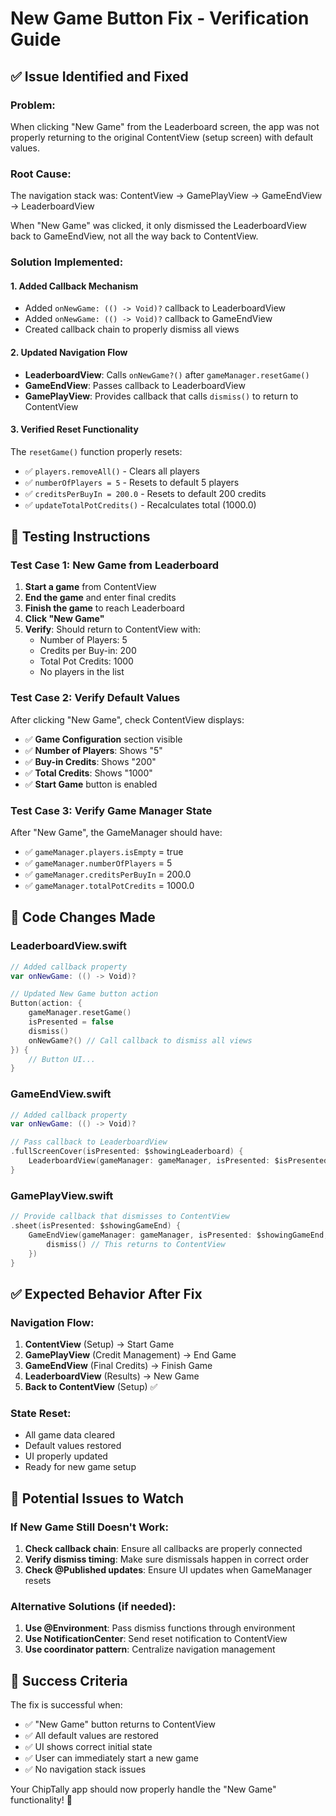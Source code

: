 # New Game Button Fix - Verification Guide

## ✅ Issue Identified and Fixed

### **Problem**:
When clicking "New Game" from the Leaderboard screen, the app was not properly returning to the original ContentView (setup screen) with default values.

### **Root Cause**:
The navigation stack was: ContentView → GamePlayView → GameEndView → LeaderboardView

When "New Game" was clicked, it only dismissed the LeaderboardView back to GameEndView, not all the way back to ContentView.

### **Solution Implemented**:

#### 1. **Added Callback Mechanism**
- Added `onNewGame: (() -> Void)?` callback to LeaderboardView
- Added `onNewGame: (() -> Void)?` callback to GameEndView
- Created callback chain to properly dismiss all views

#### 2. **Updated Navigation Flow**
- **LeaderboardView**: Calls `onNewGame?()` after `gameManager.resetGame()`
- **GameEndView**: Passes callback to LeaderboardView
- **GamePlayView**: Provides callback that calls `dismiss()` to return to ContentView

#### 3. **Verified Reset Functionality**
The `resetGame()` function properly resets:
- ✅ `players.removeAll()` - Clears all players
- ✅ `numberOfPlayers = 5` - Resets to default 5 players
- ✅ `creditsPerBuyIn = 200.0` - Resets to default 200 credits
- ✅ `updateTotalPotCredits()` - Recalculates total (1000.0)

## 🧪 Testing Instructions

### **Test Case 1: New Game from Leaderboard**
1. **Start a game** from ContentView
2. **End the game** and enter final credits
3. **Finish the game** to reach Leaderboard
4. **Click "New Game"**
5. **Verify**: Should return to ContentView with:
   - Number of Players: 5
   - Credits per Buy-in: 200
   - Total Pot Credits: 1000
   - No players in the list

### **Test Case 2: Verify Default Values**
After clicking "New Game", check ContentView displays:
- ✅ **Game Configuration** section visible
- ✅ **Number of Players**: Shows "5"
- ✅ **Buy-in Credits**: Shows "200"
- ✅ **Total Credits**: Shows "1000"
- ✅ **Start Game** button is enabled

### **Test Case 3: Verify Game Manager State**
After "New Game", the GameManager should have:
- ✅ `gameManager.players.isEmpty` = true
- ✅ `gameManager.numberOfPlayers` = 5
- ✅ `gameManager.creditsPerBuyIn` = 200.0
- ✅ `gameManager.totalPotCredits` = 1000.0

## 🔧 Code Changes Made

### **LeaderboardView.swift**
```swift
// Added callback property
var onNewGame: (() -> Void)?

// Updated New Game button action
Button(action: {
    gameManager.resetGame()
    isPresented = false
    dismiss()
    onNewGame?() // Call callback to dismiss all views
}) {
    // Button UI...
}
```

### **GameEndView.swift**
```swift
// Added callback property
var onNewGame: (() -> Void)?

// Pass callback to LeaderboardView
.fullScreenCover(isPresented: $showingLeaderboard) {
    LeaderboardView(gameManager: gameManager, isPresented: $isPresented, onNewGame: onNewGame)
}
```

### **GamePlayView.swift**
```swift
// Provide callback that dismisses to ContentView
.sheet(isPresented: $showingGameEnd) {
    GameEndView(gameManager: gameManager, isPresented: $showingGameEnd, onNewGame: {
        dismiss() // This returns to ContentView
    })
}
```

## ✅ Expected Behavior After Fix

### **Navigation Flow**:
1. **ContentView** (Setup) → Start Game
2. **GamePlayView** (Credit Management) → End Game
3. **GameEndView** (Final Credits) → Finish Game
4. **LeaderboardView** (Results) → New Game
5. **Back to ContentView** (Setup) ✅

### **State Reset**:
- All game data cleared
- Default values restored
- UI properly updated
- Ready for new game setup

## 🚨 Potential Issues to Watch

### **If New Game Still Doesn't Work**:
1. **Check callback chain**: Ensure all callbacks are properly connected
2. **Verify dismiss timing**: Make sure dismissals happen in correct order
3. **Check @Published updates**: Ensure UI updates when GameManager resets

### **Alternative Solutions** (if needed):
1. **Use @Environment**: Pass dismiss functions through environment
2. **Use NotificationCenter**: Send reset notification to ContentView
3. **Use coordinator pattern**: Centralize navigation management

## 🎯 Success Criteria

The fix is successful when:
- ✅ "New Game" button returns to ContentView
- ✅ All default values are restored
- ✅ UI shows correct initial state
- ✅ User can immediately start a new game
- ✅ No navigation stack issues

Your ChipTally app should now properly handle the "New Game" functionality! 🎰
